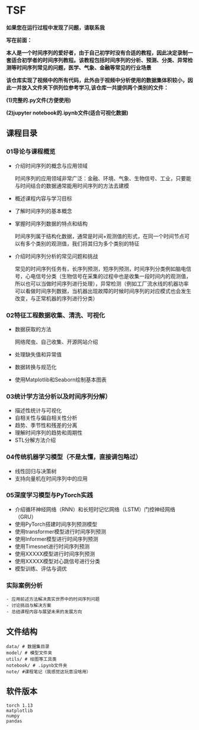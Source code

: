 # TSF
**如果您在运行过程中发现了问题，请联系我**

**写在前面：**

**本人是一个时间序列的爱好者，由于自己初学时没有合适的教程，因此决定录制一套适合初学者的时间序列教程。该教程包括时间序列的分析、预测、分类、异常检测等时间序列常见的问题，医学、气象、金融等常见的行业场景**

**该仓库实现了视频中的所有代码，此外由于视频中分析使用的数据集体积较小，因此一并放入文件夹下供列位参考学习,该仓库一共提供两个类别的文件：**

**(1)完整的.py文件(方便使用)**

**(2)jupyter notebook的.ipynb文件(适合可视化数据)**


## 课程目录

### 01导论与课程概览
- 介绍时间序列的概念与应用领域

    时间序列的应用领域非常广泛：金融、环境、气象、生物信号、工业，只要能与时间结合的数据通常能用时间序列的方法去建模
- 概述课程内容与学习目标
- 了解时间序列的基本概念
- 掌握时间序列数据的特点和结构
  
    时间序列属于结构化数据，通常是时间+观测值的形式，在同一个时间节点可以有多个类别的观测值，我们将其归为多个类别的特征
- 介绍时间序列分析的常见问题和挑战

    常见的时间序列任务有，长序列预测，短序列预测，时间序列分类例如脑电信号，心电信号分类（生物信号在采集的过程中也是收集一段时间内的观测值，所以也可以当做时间序列进行处理），异常检测（例如工厂流水线的机器功率可以看做时间序列数据，当机器出现故障的时候时间序列的对应模式也会发生改变，与正常机器的序列进行分类）
### 02特征工程数据收集、清洗、可视化
- 数据获取的方法
    
    网络爬虫、自己收集、开源网站介绍
- 处理缺失值和异常值
- 数据转换与规范化
- 使用Matplotlib和Seaborn绘制基本图表

### 03统计学方法分析以及时间序列分解）
- 描述性统计与可视化
- 自相关性与偏自相关性分析
- 趋势、季节性和残差的分离
- 理解时间序列的趋势和周期性
- STL分解方法介绍
### 04传统机器学习模型（不是太懂，直接调包略过）
- 线性回归与决策树
- 支持向量机在时间序列中的应用
### 05深度学习模型与PyTorch实践
- 介绍循环神经网络（RNN）和长短时记忆网络（LSTM）门控神经网络（GRU）
- 使用PyTorch搭建时间序列预测模型
- 使用transformer模型进行时间序列预测
- 使用Informer模型进行时间序列预测
- 使用Timesnet进行时间序列预测
- 使用XXXXX模型进行时间序列预测
- 使用XXXXX模型对心跳信号进行分类
- 模型训练、评估与调优
### 实际案例分析
    - 应用前述方法解决真实世界中的时间序列问题
    - 讨论挑战与解决方案
    - 总结课程内容与展望未来的发展方向
## 文件结构
```
data/ # 数据集目录
model/ # 模型文件夹
utils/ # 绘图等工具类
notebook/ # .ipynb文件夹
note/ #课程笔记（我感觉这玩意没啥用）
```
## 软件版本
```
torch 1.13
matplotlib
numpy
pandas
```